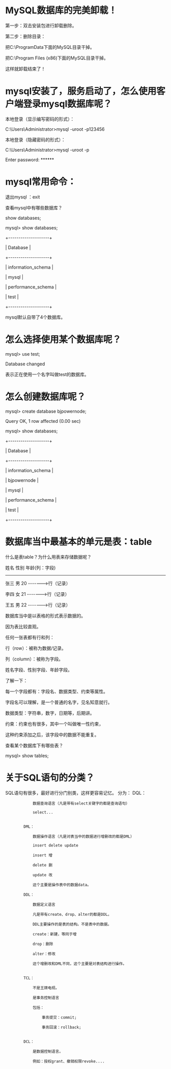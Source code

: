 # MySQL数据库的完美卸载！
   第一步：双击安装包进行卸载删除。
   
   第二步：删除目录：
   
   把C:\ProgramData下面的MySQL目录干掉。
   
   把C:\Program Files (x86)下面的MySQL目录干掉。
	
   这样就卸载结束了！
# mysql安装了，服务启动了，怎么使用客户端登录mysql数据库呢？
  本地登录（显示编写密码的形式）：
  
  C:\Users\Administrator>mysql -uroot -p123456
  
  本地登录（隐藏密码的形式）：
  
  C:\Users\Administrator>mysql -uroot -p
		
  Enter password: ******
# mysql常用命令：
  退出mysql ：exit

  查看mysql中有哪些数据库？
  
  show databases; 
  
  mysql> show databases;
  
  +--------------------+
	
  | Database           |
	
  +--------------------+
  
  | information_schema |
	
  | mysql              |
	
  | performance_schema |
	
  | test               |
	
  +--------------------+
  
  mysql默认自带了4个数据库。
 
# 怎么选择使用某个数据库呢？
  mysql> use test;
  
  Database changed
  
  表示正在使用一个名字叫做test的数据库。
	
# 怎么创建数据库呢？
  mysql> create database bjpowernode;
  
  Query OK, 1 row affected (0.00 sec)

  mysql> show databases;
  
  +--------------------+
  
  | Database           |
  
  +--------------------+
  
  | information_schema |
  
  | bjpowernode        |
  
  | mysql              |
  
  | performance_schema |
  
  | test               |
  
  +--------------------+ 
  
  
  
# 数据库当中最基本的单元是表：table

  什么是表table？为什么用表来存储数据呢？

  姓名	  性别	  年龄(列：字段) 
	
  ----------------------------------------------------------------
		
  张三	  男			20            ------->行（记录）
		
  李四	  女			21            ------->行（记录）
		
  王五	  男			22            ------->行（记录）
	
  数据库当中是以表格的形式表示数据的。
	
  因为表比较直观。

  任何一张表都有行和列：
	
  行（row）：被称为数据/记录。
	
  列（column）：被称为字段。
	
  姓名字段、性别字段、年龄字段。

  了解一下：
	
  每一个字段都有：字段名、数据类型、约束等属性。
	
  字段名可以理解，是一个普通的名字，见名知意就行。

  数据类型：字符串，数字，日期等，后期讲。

  约束：约束也有很多，其中一个叫做唯一性约束，
	
  这种约束添加之后，该字段中的数据不能重复。
  
  查看某个数据库下有哪些表？
  
  mysql> show tables;
  
# 关于SQL语句的分类？

  SQL语句有很多，最好进行分门别类，这样更容易记忆。
	分为：
			DQL：
			
				数据查询语言（凡是带有select关键字的都是查询语句）
				
				select...
				
				
			DML：
			
				数据操作语言（凡是对表当中的数据进行增删改的都是DML）
				
				insert delete update
				
				insert 增
				
				delete 删
				
				update 改

				这个主要是操作表中的数据data。

			DDL：
			
				数据定义语言
				
				凡是带有create、drop、alter的都是DDL。
				
				DDL主要操作的是表的结构。不是表中的数据。
				
				create：新建，等同于增
				
				drop：删除
				
				alter：修改
				
				这个增删改和DML不同，这个主要是对表结构进行操作。
				

			TCL：
			
				不是王牌电视。
				
				是事务控制语言
				
				包括：
				
					事务提交：commit;
					
					事务回滚：rollback;
					

			DCL：
			
				是数据控制语言。
				
				例如：授权grant、撤销权限revoke....



	

